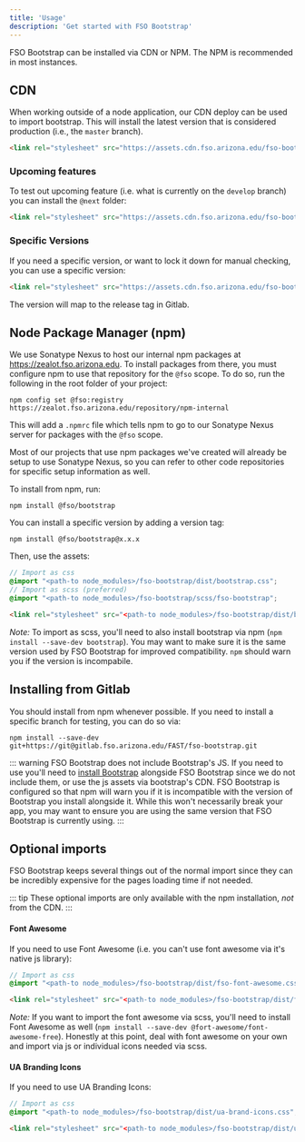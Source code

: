 ```yaml
---
title: 'Usage'
description: 'Get started with FSO Bootstrap'
---
```


FSO Bootstrap can be installed via CDN or NPM. The NPM is recommended in most instances.

## CDN

When working outside of a node application, our CDN deploy can be used to import bootstrap. This will install the latest version that is considered production (i.e., the `master` branch).
```html
<link rel="stylesheet" src="https://assets.cdn.fso.arizona.edu/fso-bootstrap/bootstrap.css">
```
### Upcoming features
To test out upcoming feature (i.e. what is currently on the `develop` branch) you can install the `@next` folder:
```html
<link rel="stylesheet" src="https://assets.cdn.fso.arizona.edu/fso-bootstrap/@next/bootstrap.css">
```
### Specific Versions
If you need a specific version, or want to lock it down for manual checking, you can use a specific version:
```html
<link rel="stylesheet" src="https://assets.cdn.fso.arizona.edu/fso-bootstrap/x.x.x/bootstrap.css">
```

The version will map to the release tag in Gitlab.

## Node Package Manager (npm)
We use Sonatype Nexus to host our internal npm packages at https://zealot.fso.arizona.edu. To install packages from there, you must configure npm to use that repository for the `@fso` scope. To do so, run the following in the root folder of your project:
```shell
npm config set @fso:registry https://zealot.fso.arizona.edu/repository/npm-internal
```
This will add a `.npmrc` file which tells npm to go to our Sonatype Nexus server for packages with the `@fso` scope.

Most of our projects that use npm packages we've created will already be setup to use Sonatype Nexus, so you can refer to other code repositories for specific setup information as well.

To install from npm, run:
```shell
npm install @fso/bootstrap
```

You can install a specific version by adding a version tag:
```shell
npm install @fso/bootstrap@x.x.x
```

Then, use the assets:

```scss
// Import as css
@import "<path-to node_modules>/fso-bootstrap/dist/bootstrap.css";
// Import as scss (preferred)
@import "<path-to node_modules>/fso-bootstrap/scss/fso-bootstrap";
```

```html
<link rel="stylesheet" src="<path-to node_modules>/fso-bootstrap/dist/bootstrap.min.css">
```

*Note:* To import as scss, you'll need to also install bootstrap via npm (`npm install --save-dev bootstrap`). You may want to make sure it is the same version used by FSO Bootstrap for improved compatibility. `npm` should warn you if the version is incompabile.

## Installing from Gitlab
You should install from npm whenever possible. If you need to install a specific branch for testing, you can do so via:
```shell
npm install --save-dev git+https://git@gitlab.fso.arizona.edu/FAST/fso-bootstrap.git
```

::: warning
FSO Bootstrap does not include Bootstrap's JS. If you need to use you'll need to [install Bootstrap](http://getbootstrap.com/docs/4.1/getting-started/download/#npm) alongside FSO Bootstrap since we do not include them, or use the js assets via bootstrap's CDN. FSO Bootstrap is configured so that npm will warn you if it is incompatible with the version of Bootstrap you install alongside it. While this won't necessarily break your app, you may want to ensure you are using the same version that FSO Bootstrap is currently using.
:::

## Optional imports

FSO Bootstrap keeps several things out of the normal import since they can be incredibly expensive for the pages loading time if not needed.

::: tip
These optional imports are only available with the npm installation, _not_ from the CDN.
:::

#### Font Awesome

If you need to use Font Awesome (i.e. you can't use font awesome via it's native js library):

```scss
// Import as css
@import "<path-to node_modules>/fso-bootstrap/dist/fso-font-awesome.css";
```

```html
<link rel="stylesheet" src="<path-to node_modules>/fso-bootstrap/dist/fso-font-awesome.min.css">
```

*Note:* If you want to import the font awesome via scss, you'll need to install Font Awesome as well (`npm install --save-dev @fort-awesome/font-awesome-free`). Honestly at this point, deal with font awesome on your own and import via js or individual icons needed via scss.

#### UA Branding Icons

If you need to use UA Branding Icons:

```scss
// Import as css
@import "<path-to node_modules>/fso-bootstrap/dist/ua-brand-icons.css";
```

```html
<link rel="stylesheet" src="<path-to node_modules>/fso-bootstrap/dist/ua-brand-icons.min.css">
```
